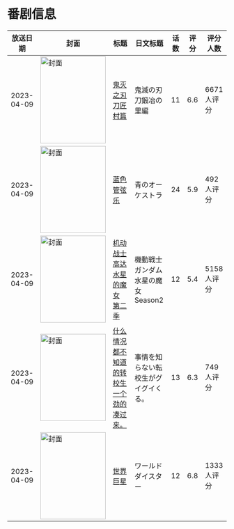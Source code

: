 # 番剧信息

|放送日期|封面|标题|日文标题|话数|评分|评分人数|
|---|---|---|---|---|---|---|
|2023-04-09|<img src="//lain.bgm.tv/pic/cover/c/c9/bb/369768_F05zh.jpg" alt="封面" style="width:150px;height:200px;object-fit:cover;">|[鬼灭之刃 刀匠村篇](https://bangumi.tv/subject/369768)|鬼滅の刃 刀鍛冶の里編|11|6.6|6671人评分|
|2023-04-09|<img src="//lain.bgm.tv/pic/cover/c/fe/5d/377769_e4pyy.jpg" alt="封面" style="width:150px;height:200px;object-fit:cover;">|[蓝色管弦乐](https://bangumi.tv/subject/377769)|青のオーケストラ|24|5.9|492人评分|
|2023-04-09|<img src="//lain.bgm.tv/pic/cover/c/e9/eb/403238_A9mS1.jpg" alt="封面" style="width:150px;height:200px;object-fit:cover;">|[机动战士高达 水星的魔女 第二季](https://bangumi.tv/subject/403238)|機動戦士ガンダム 水星の魔女 Season2|12|5.4|5158人评分|
|2023-04-09|<img src="//lain.bgm.tv/pic/cover/c/82/7a/408144_pFp71.jpg" alt="封面" style="width:150px;height:200px;object-fit:cover;">|[什么情况都不知道的转校生一个劲的凑过来。](https://bangumi.tv/subject/408144)|事情を知らない転校生がグイグイくる。|13|6.3|749人评分|
|2023-04-09|<img src="//lain.bgm.tv/pic/cover/c/d8/4f/409088_Vz40G.jpg" alt="封面" style="width:150px;height:200px;object-fit:cover;">|[世界巨星](https://bangumi.tv/subject/409088)|ワールドダイスター|12|6.8|1333人评分|
